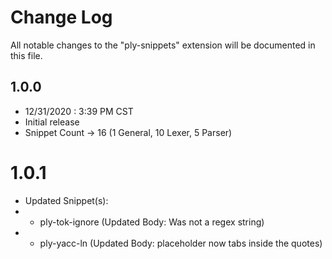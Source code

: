 # Change Log

All notable changes to the "ply-snippets" extension will be documented in this file.

## 1.0.0
- 12/31/2020 : 3:39 PM CST
- Initial release
- Snippet Count -> 16 (1 General, 10 Lexer, 5 Parser)

# 1.0.1
- Updated Snippet(s):
- - ply-tok-ignore (Updated Body: Was not a regex string)
- - ply-yacc-ln (Updated Body: placeholder now tabs inside the quotes)